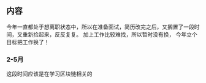 ## 内容

今年一直都处于想离职状态中，所以在准备面试，简历改完之后，又搁置了一段时间，又重新捡起来，反反复复。 加上工作比较难找，所以暂时没有换， 今年立个目标把工作换了！

### 2-5月

这段时间应该是在学习区块链相关的


#### 



